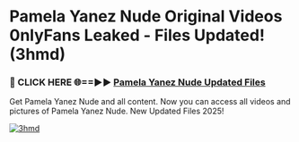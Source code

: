 # Pamela Yanez Nude Original Videos 0nlyFans Leaked - Files Updated! (3hmd)

<h3>🔴 CLICK HERE 🌐==►► <a href="https://tinyurl.com/4mcuefdz" rel="nofollow">Pamela Yanez Nude Updated Files</a></h3>

Get Pamela Yanez Nude and all content. Now you can access all videos and pictures of Pamela Yanez Nude. New Updated Files 2025!

[![3hmd](https://i.imgur.com/StAQSOY.gif)](https://tinyurl.com/4mcuefdz)
